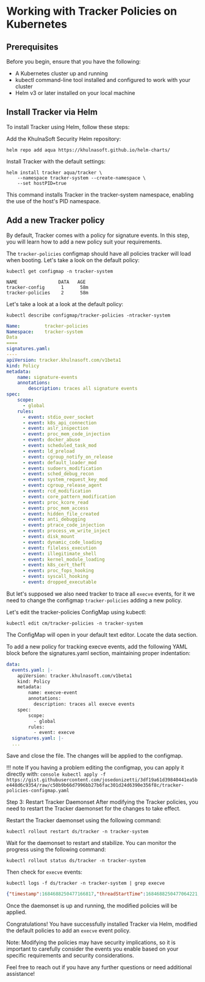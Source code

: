 # Working with Tracker Policies on Kubernetes


## Prerequisites

Before you begin, ensure that you have the following:

- A Kubernetes cluster up and running
- kubectl command-line tool installed and configured to work with your cluster
- Helm v3 or later installed on your local machine

## Install Tracker via Helm

To install Tracker using Helm, follow these steps:

Add the KhulnaSoft Security Helm repository:

```console
helm repo add aqua https://khulnasoft.github.io/helm-charts/
```

Install Tracker with the default settings:

```console
helm install tracker aqua/tracker \
    --namespace tracker-system --create-namespace \
    --set hostPID=true
```

This command installs Tracker in the tracker-system namespace, enabling the use of the host's PID namespace.

## Add a new Tracker policy

By default, Tracker comes with a policy for signature events. In this step, you will learn how to add a new policy suit your requirements.


The `tracker-policies` configmap should have all policies tracker will load when booting. Let's take a look on the default policy:

```console
kubectl get configmap -n tracker-system

NAME               DATA   AGE
tracker-config      1      58m
tracker-policies    2      58m
```

Let's take a look at a look at the default policy:

```console
kubectl describe configmap/tracker-policies -ntracker-system
```
```yaml
Name:         tracker-policies
Namespace:    tracker-system
Data
====
signatures.yaml:
----
apiVersion: tracker.khulnasoft.com/v1beta1
kind: Policy
metadata:
	name: signature-events
	annotations:
		description: traces all signature events
spec:
	scope:
	  - global
	rules:
	  - event: stdio_over_socket
	  - event: k8s_api_connection
	  - event: aslr_inspection
	  - event: proc_mem_code_injection
	  - event: docker_abuse
	  - event: scheduled_task_mod
	  - event: ld_preload
	  - event: cgroup_notify_on_release
	  - event: default_loader_mod
	  - event: sudoers_modification
	  - event: sched_debug_recon
	  - event: system_request_key_mod
	  - event: cgroup_release_agent
	  - event: rcd_modification
	  - event: core_pattern_modification
	  - event: proc_kcore_read
	  - event: proc_mem_access
	  - event: hidden_file_created
	  - event: anti_debugging
	  - event: ptrace_code_injection
	  - event: process_vm_write_inject
	  - event: disk_mount
	  - event: dynamic_code_loading
	  - event: fileless_execution
	  - event: illegitimate_shell
	  - event: kernel_module_loading
	  - event: k8s_cert_theft
	  - event: proc_fops_hooking
	  - event: syscall_hooking
	  - event: dropped_executable
```

But let's supposed we also need tracker to trace all `execve` events, for it we need to change the configmap `tracker-policies` adding a new policy.

Let's edit the tracker-policies ConfigMap using kubectl:

```console
kubectl edit cm/tracker-policies -n tracker-system
```

The ConfigMap will open in your default text editor. Locate the data section.

To add a new policy for tracking execve events, add the following YAML block before the signatures.yaml section, maintaining proper indentation:

```yaml
data:
  events.yaml: |-
    apiVersion: tracker.khulnasoft.com/v1beta1
    kind: Policy
    metadata:
        name: execve-event
        annotations:
          description: traces all execve events
    spec:
        scope:
          - global
        rules:
          - event: execve
  signatures.yaml: |-
  ...
```
Save and close the file. The changes will be applied to the configmap.

!!! note
	If you having a problem editing the configmap, you can apply it directly with:
	```console
	kubectl apply -f https://gist.githubusercontent.com/josedonizetti/3df19a61d39840441ea5be448d6c9354/raw/c50b9b66d7996bb27b6fac301d24d6390e356f8c/tracker-policies-configmap.yaml
	```

Step 3: Restart Tracker Daemonset
After modifying the Tracker policies, you need to restart the Tracker daemonset for the changes to take effect.

Restart the Tracker daemonset using the following command:

```console
kubectl rollout restart ds/tracker -n tracker-system
```

Wait for the daemonset to restart and stabilize. You can monitor the progress using the following command:

```console
kubectl rollout status ds/tracker -n tracker-system
```

Then check for `execve` events:

```conosle
kubectl logs -f ds/tracker -n tracker-system | grep execve
```

```json
{"timestamp":1684688250477166817,"threadStartTime":1684688250477064221,"processorId":7,"processId":35694,"cgroupId":1386180,"threadId":35694,"parentProcessId":1033,"hostProcessId":3242201,"hostThreadId":3242201,"hostParentProcessId":3205483,"userId":0,"mountNamespace":4026532829,"pidNamespace":4026532833,"processName":"cri-dockerd","hostName":"minikube","container":{},"kubernetes":{},"eventId":"59","eventName":"execve","matchedPolicies":["execve_event"],"argsNum":2,"returnValue":0,"syscall":"execve","stackAddresses":null,"contextFlags":{"containerStarted":false,"isCompat":false},"args":[{"name":"pathname","type":"const char*","value":"/opt/cni/bin/bridge"},{"name":"argv","type":"const char*const*","value":["/opt/cni/bin/bridge"]},{"name":"envp","type":"const char*const*","value":null}]}
```

Once the daemonset is up and running, the modified policies will be applied.

Congratulations! You have successfully installed Tracker via Helm, modified the default policies to add an `execve` event policy.

Note: Modifying the policies may have security implications, so it is important to carefully consider the events you enable based on your specific requirements and security considerations.

Feel free to reach out if you have any further questions or need additional assistance!
